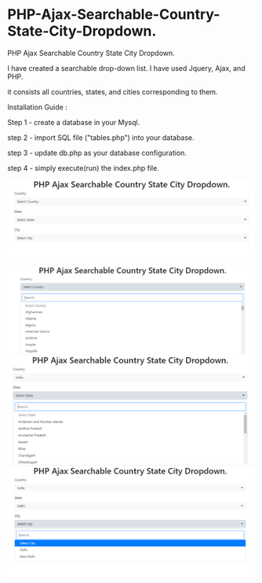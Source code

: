 # PHP-Ajax-Searchable-Country-State-City-Dropdown.
PHP Ajax Searchable Country State City Dropdown.

I have created a searchable drop-down list.
I have used Jquery, Ajax, and PHP.

it consists all countries, states, and cities corresponding to them.

Installation Guide : 

Step 1 - create a database in your Mysql.

step 2 - import SQL file ("tables.php") into your database.

step 3 - update db.php as your database configuration.

step 4 - simply execute(run) the index.php file.

![alt text](https://github.com/JAYDEEP-KUMAR/PHP-Ajax-Searchable-Country-State-City-Dropdown./blob/master/screenshots/1.PNG?raw=true)
![alt text](https://github.com/JAYDEEP-KUMAR/PHP-Ajax-Searchable-Country-State-City-Dropdown./blob/master/screenshots/2.PNG?raw=true)
![alt text](https://github.com/JAYDEEP-KUMAR/PHP-Ajax-Searchable-Country-State-City-Dropdown./blob/master/screenshots/3.PNG?raw=true)
![alt text](https://github.com/JAYDEEP-KUMAR/PHP-Ajax-Searchable-Country-State-City-Dropdown./blob/master/screenshots/4.PNG?raw=true)
